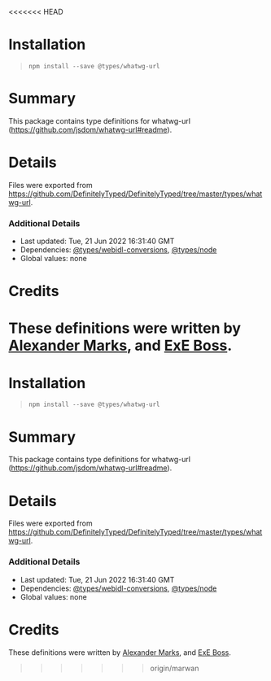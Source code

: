 <<<<<<< HEAD
# Installation
> `npm install --save @types/whatwg-url`

# Summary
This package contains type definitions for whatwg-url (https://github.com/jsdom/whatwg-url#readme).

# Details
Files were exported from https://github.com/DefinitelyTyped/DefinitelyTyped/tree/master/types/whatwg-url.

### Additional Details
 * Last updated: Tue, 21 Jun 2022 16:31:40 GMT
 * Dependencies: [@types/webidl-conversions](https://npmjs.com/package/@types/webidl-conversions), [@types/node](https://npmjs.com/package/@types/node)
 * Global values: none

# Credits
These definitions were written by [Alexander Marks](https://github.com/aomarks), and [ExE Boss](https://github.com/ExE-Boss).
=======
# Installation
> `npm install --save @types/whatwg-url`

# Summary
This package contains type definitions for whatwg-url (https://github.com/jsdom/whatwg-url#readme).

# Details
Files were exported from https://github.com/DefinitelyTyped/DefinitelyTyped/tree/master/types/whatwg-url.

### Additional Details
 * Last updated: Tue, 21 Jun 2022 16:31:40 GMT
 * Dependencies: [@types/webidl-conversions](https://npmjs.com/package/@types/webidl-conversions), [@types/node](https://npmjs.com/package/@types/node)
 * Global values: none

# Credits
These definitions were written by [Alexander Marks](https://github.com/aomarks), and [ExE Boss](https://github.com/ExE-Boss).
>>>>>>> origin/marwan
